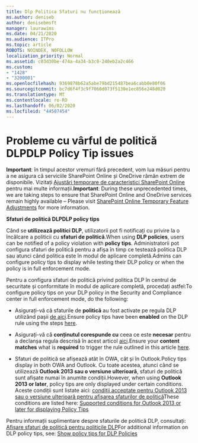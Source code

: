 ```yaml
---
title: Dlp Politica Sfaturi nu funcționează
ms.author: deniseb
author: denisebmsft
manager: laurawims
ms.date: 04/21/2020
ms.audience: ITPro
ms.topic: article
ROBOTS: NOINDEX, NOFOLLOW
localization_priority: Normal
ms.assetid: c03d30be-474a-4a34-b3c0-240eb2a2c466
ms.custom:
- "1428"
- "3200001"
ms.openlocfilehash: 9369878b62a5abe79bd215487bea6cabb0e80f06
ms.sourcegitcommit: bc7d6f4f3c9f7060d073f5130e1ec856e248d020
ms.translationtype: MT
ms.contentlocale: ro-RO
ms.lasthandoff: 06/02/2020
ms.locfileid: "44507454"
---
```

# <a name="dlp-policy-tip-issues"></a><span data-ttu-id="642f8-102">Probleme cu vârful de politică DLP</span><span class="sxs-lookup"><span data-stu-id="642f8-102">DLP Policy Tip issues</span></span>

<span data-ttu-id="642f8-103">**Important**: în timpul acestor vremuri fără precedent, vom lua măsuri pentru a ne asigura că serviciile SharePoint Online și OneDrive rămân extrem de disponibile. Vizitați [Ajustări temporare de caracteristici SharePoint Online](https://aka.ms/ODSPAdjustments) pentru mai multe informații.</span><span class="sxs-lookup"><span data-stu-id="642f8-103">**Important**: During these unprecedented times, we are taking steps to ensure that SharePoint Online and OneDrive services remain highly available – Please visit [SharePoint Online Temporary Feature Adjustments](https://aka.ms/ODSPAdjustments) for more information.</span></span>

<span data-ttu-id="642f8-104">**Sfaturi de politică DLP**</span><span class="sxs-lookup"><span data-stu-id="642f8-104">**DLP policy tips**</span></span>

<span data-ttu-id="642f8-105">Când se **utilizează politici DLP**, utilizatorii pot fi notificați cu privire la o încălcare a politicii cu **sfaturi de politică**.</span><span class="sxs-lookup"><span data-stu-id="642f8-105">When using **DLP policies**, users can be notified of a policy violation with **policy tips**.</span></span> <span data-ttu-id="642f8-106">Administratorii pot configura sfaturi de politică pentru a afișa în timp ce testează politica DLP sau atunci când politica este în modul de aplicare completă.</span><span class="sxs-lookup"><span data-stu-id="642f8-106">Admins can configure policy tips to display while testing their DLP policy or when the policy is in full enforcement mode.</span></span>
  
<span data-ttu-id="642f8-107">Pentru a configura sfaturi de politică privind politica DLP în centrul de securitate și conformitate în modul de aplicare completă, procedați astfel:</span><span class="sxs-lookup"><span data-stu-id="642f8-107">To configure policy tips on your DLP policy in the Security and Compliance center in full enforcement mode, do the following:</span></span>
  
- <span data-ttu-id="642f8-108">Asigurați-vă că sfaturile de **politică** au fost activate pe regula DLP utilizând pașii [de aici](https://docs.microsoft.com/microsoft-365/compliance/use-notifications-and-policy-tips).</span><span class="sxs-lookup"><span data-stu-id="642f8-108">Ensure policy tips have been **enabled** on the DLP rule using the steps [here](https://docs.microsoft.com/microsoft-365/compliance/use-notifications-and-policy-tips).</span></span>

- <span data-ttu-id="642f8-109">Asigurați-vă că **conținutul corespunde cu** ceea ce este **necesar** pentru a declanșa regula descrisă în acest articol [aici](https://docs.microsoft.com/microsoft-365/compliance/sensitive-information-type-entity-definitions).</span><span class="sxs-lookup"><span data-stu-id="642f8-109">Ensure your **content matches** what is **required** to trigger the rule outlined in this article [here](https://docs.microsoft.com/microsoft-365/compliance/sensitive-information-type-entity-definitions).</span></span>

- <span data-ttu-id="642f8-110">Sfaturi de politică se afișează atât în OWA, cât și în Outlook.</span><span class="sxs-lookup"><span data-stu-id="642f8-110">Policy tips display in both OWA and Outlook.</span></span> <span data-ttu-id="642f8-111">Cu toate acestea, atunci când se utilizează **Outlook 2013 sau o versiune ulterioară**, sfaturi de politică sunt afișate numai în anumite condiții.</span><span class="sxs-lookup"><span data-stu-id="642f8-111">However, when using **Outlook 2013 or later**, policy tips are only displayed under certain conditions.</span></span> <span data-ttu-id="642f8-112">Aceste condiții sunt listate aici: [condiții acceptate pentru Outlook 2013 sau o versiune ulterioară pentru afișarea sfaturilor de politică](https://docs.microsoft.com/microsoft-365/compliance/use-notifications-and-policy-tips)</span><span class="sxs-lookup"><span data-stu-id="642f8-112">These conditions are listed here: [Supported conditions for Outlook 2013 or later for displaying Policy Tips](https://docs.microsoft.com/microsoft-365/compliance/use-notifications-and-policy-tips)</span></span>

<span data-ttu-id="642f8-113">Pentru informații suplimentare despre sfaturile de politică DLP, consultați: [Afișare sfaturi de politică pentru politicile DLP](https://docs.microsoft.com/microsoft-365/compliance/use-notifications-and-policy-tips)</span><span class="sxs-lookup"><span data-stu-id="642f8-113">For additional information on DLP policy tips, see: [Show policy tips for DLP Policies](https://docs.microsoft.com/microsoft-365/compliance/use-notifications-and-policy-tips)</span></span>
  